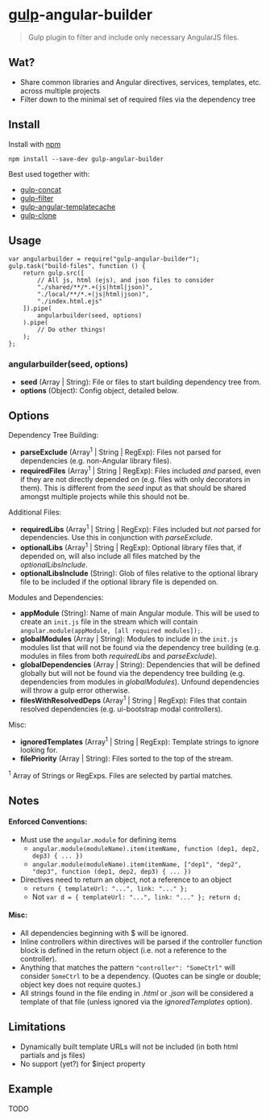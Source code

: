 # [gulp](http://gulpjs.com)-angular-builder

> Gulp plugin to filter and include only necessary AngularJS files.


## Wat?
* Share common libraries and Angular directives, services, templates, etc. across multiple projects
* Filter down to the minimal set of required files via the dependency tree


## Install
Install with [npm](https://npmjs.org/package/gulp-angular-builder)

```
npm install --save-dev gulp-angular-builder
```

Best used together with:
* [gulp-concat](https://www.npmjs.org/package/gulp-concat)
* [gulp-filter](https://www.npmjs.org/package/gulp-filter)
* [gulp-angular-templatecache](https://www.npmjs.org/package/gulp-angular-templatecache)
* [gulp-clone](https://www.npmjs.org/package/gulp-clone)


## Usage
```
var angularbuilder = require("gulp-angular-builder");
gulp.task("build-files", function () {
    return gulp.src([
    	// All js, html (ejs), and json files to consider
    	"./shared/**/*.+(js|html|json)",
    	"./local/**/*.+(js|html|json)",
    	"./index.html.ejs"
    ]).pipe(
    	angularbuilder(seed, options)
    ).pipe(
        // Do other things!
    );
};
```
### angularbuilder(seed, options)
* **seed** (Array | String): File or files to start building dependency tree from.
* **options** (Object): Config object, detailed below.


## Options
Dependency Tree Building:
* **parseExclude** (Array<sup>1</sup> | String | RegExp): Files not parsed for dependencies (e.g. non-Angular library files).
* **requiredFiles** (Array<sup>1</sup> | String | RegExp): Files included *and* parsed, even if they are not directly depended on (e.g. files with only decorators in them). This is different from the *seed* input as that should be shared amongst multiple projects while this should not be.

Additional Files:
* **requiredLibs** (Array<sup>1</sup> | String | RegExp): Files included but *not* parsed for dependencies. Use this in conjunction with *parseExclude*.
* **optionalLibs** (Array<sup>1</sup> | String | RegExp): Optional library files that, if depended on, will also include all files matched by the *optionalLibsInclude*.
* **optionalLibsInclude** (String): Glob of files relative to the optional library file to be included if the optional library file is depended on.

Modules and Dependencies:
* **appModule** (String): Name of main Angular module. This will be used to create an `init.js` file in the stream which will contain `angular.module(appModule, [all required modules]);`.
* **globalModules** (Array | String): Modules to include in the `init.js` modules list that will not be found via the dependency tree building (e.g. modules in files from both *requiredLibs* and *parseExclude*).
* **globalDependencies** (Array | String): Dependencies that will be defined globally but will not be found via the dependency tree building (e.g. dependencies from modules in *globalModules*). Unfound dependencies will throw a gulp error otherwise.
* **filesWithResolvedDeps** (Array<sup>1</sup> | String | RegExp): Files that contain resolved dependencies (e.g. ui-bootstrap modal controllers).

Misc:
* **ignoredTemplates** (Array<sup>1</sup> | String | RegExp): Template strings to ignore looking for. 
* **filePriority** (Array | String): Files sorted to the top of the stream.

<sup>1</sup> Array of Strings or RegExps. Files are selected by partial matches.


## Notes
#### Enforced Conventions:
* Must use the `angular.module` for defining items
    * `angular.module(moduleName).item(itemName, function (dep1, dep2, dep3) { ... })`
    * `angular.module(moduleName).item(itemName, ["dep1", "dep2", "dep3", function (dep1, dep2, dep3) { ... })`
* Directives need to return an object, not a reference to an object
    * `return { templateUrl: "...", link: "..." };`
    * Not `var d = { templateUrl: "...", link: "..." }; return d;`

#### Misc:
* All dependencies beginning with $ will be ignored.
* Inline controllers within directives will be parsed if the controller function block is defined in the return object (i.e. not a reference to the controller).
* Anything that matches the pattern `"controller": "SomeCtrl"` will consider `SomeCtrl` to be a dependency. (Quotes can be single or double; object key does not require quotes.)
* All strings found in the file ending in *.html* or *.json* will be considered a template of that file (unless ignored via the *ignoredTemplates* option).


## Limitations
* Dynamically built template URLs will not be included (in both html partials and js files)
* No support (yet?) for $inject property


## Example
TODO